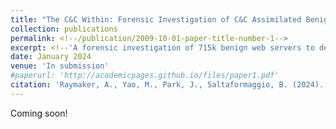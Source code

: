 ```yaml
---
title: "The C&C Within: Forensic Investigation of C&C Assimilated Benign Web Servers"
collection: publications
permalink: <!--/publication/2009-10-01-paper-title-number-1-->
excerpt: <!--'A forensic investigation of 715k benign web servers to determine whether they had been covertly assimilated into attacker C&C infrastructure. We detected over 12k cases of assimilation attributed to 14 different groups.'-->
date: January 2024
venue: 'In submission'
#paperurl: 'http://academicpages.github.io/files/paper1.pdf'
citation: 'Raymaker, A., Yao, M., Park, J., Saltaformaggio, B. (2024). &quot;The C&C Within: Forensic Investigation of C&C Assimilated Benign Web Servers.&quot; <i>In submission</i>. 1(1).'
---
```


Coming soon!
